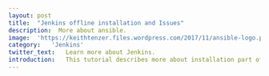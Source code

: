 ```yaml
---
layout:	post
title:	"Jenkins offline installation and Issues"
description:  More about ansible.
image:	'https://keithtenzer.files.wordpress.com/2017/11/ansible-logo.png?w=359&h=284'
category:	'Jenkins'
twitter_text:	Learn more about Jenkins.
introduction:	This tutorial describes more about installation part of Jenkins in offline mode on CENTOS. Issues while installation will also be discussed .
---
```

